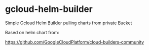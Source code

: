 # gcloud-helm-builder
Simple Gcloud Helm Builder pulling charts from private Bucket

Based on helm chart from:

<https://github.com/GoogleCloudPlatform/cloud-builders-community>